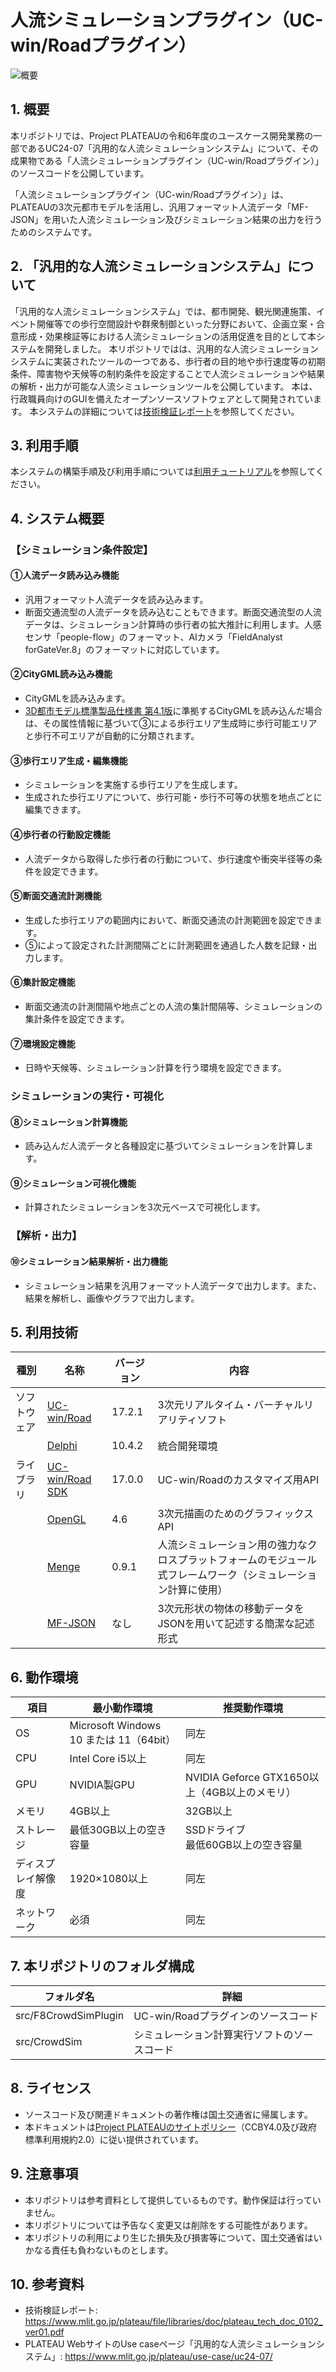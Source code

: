 # 人流シミュレーションプラグイン（UC-win/Roadプラグイン） 

![概要](./img/CrowdSimulatorPlugin.png) 

## 1. 概要 
本リポジトリでは、Project PLATEAUの令和6年度のユースケース開発業務の一部であるUC24-07「汎用的な人流シミュレーションシステム」について、その成果物である「人流シミュレーションプラグイン（UC-win/Roadプラグイン）」のソースコードを公開しています。

「人流シミュレーションプラグイン（UC-win/Roadプラグイン）」は、PLATEAUの3次元都市モデルを活用し、汎用フォーマット人流データ「MF-JSON」を用いた人流シミュレーション及びシミュレーション結果の出力を行うためのシステムです。

## 2. 「汎用的な人流シミュレーションシステム」について
「汎用的な人流シミュレーションシステム」では、都市開発、観光関連施策、イベント開催等での歩行空間設計や群衆制御といった分野において、企画立案・合意形成・効果検証等における人流シミュレーションの活用促進を目的として本システムを開発しました。
本リポジトリではは、汎用的な人流シミュレーションシステムに実装されたツールの一つである、歩行者の目的地や歩行速度等の初期条件、障害物や天候等の制約条件を設定することで人流シミュレーションや結果の解析・出力が可能な人流シミュレーションツールを公開しています。
本は、行政職員向けのGUIを備えたオープンソースソフトウェアとして開発されています。
本システムの詳細については[技術検証レポート](https://www.mlit.go.jp/plateau/file/libraries/doc/plateau_tech_doc_0102_ver01.pdf)を参照してください。

## 3. 利用手順
本システムの構築手順及び利用手順については[利用チュートリアル](https://project-plateau.github.io/UC-winRoad-CrowdSim-Plugin/)を参照してください。

## 4. システム概要

### 【シミュレーション条件設定】
#### ①人流データ読み込み機能
- 汎用フォーマット人流データを読み込みます。
- 断面交通流型の人流データを読み込むこともできます。断面交通流型の人流データは、シミュレーション計算時の歩行者の拡大推計に利用します。人感センサ「people-flow」のフォーマット、AIカメラ「FieldAnalyst forGateVer.8」のフォーマットに対応しています。

#### ②CityGML読み込み機能
- CityGMLを読み込みます。
- [3D都市モデル標準製品仕様書 第4.1版](https://www.mlit.go.jp/plateaudocument/#toc0_02)に準拠するCityGMLを読み込んだ場合は、その属性情報に基づいて③による歩行エリア生成時に歩行可能エリアと歩行不可エリアが自動的に分類されます。

#### ③歩行エリア生成・編集機能
- シミュレーションを実施する歩行エリアを生成します。
- 生成された歩行エリアについて、歩行可能・歩行不可等の状態を地点ごとに編集できます。

#### ④歩行者の行動設定機能
- 人流データから取得した歩行者の行動について、歩行速度や衝突半径等の条件を設定できます。

#### ⑤断面交通流計測機能
- 生成した歩行エリアの範囲内において、断面交通流の計測範囲を設定できます。
- ⑤によって設定された計測間隔ごとに計測範囲を通過した人数を記録・出力します。

#### ⑥集計設定機能
- 断面交通流の計測間隔や地点ごとの人流の集計間隔等、シミュレーションの集計条件を設定できます。

#### ⑦環境設定機能
- 日時や天候等、シミュレーション計算を行う環境を設定できます。

### シミュレーションの実行・可視化
#### ⑧シミュレーション計算機能
- 読み込んだ人流データと各種設定に基づいてシミュレーションを計算します。

#### ⑨シミュレーション可視化機能
- 計算されたシミュレーションを3次元ベースで可視化します。

### 【解析・出力】
#### ⑩シミュレーション結果解析・出力機能　
- シミュレーション結果を汎用フォーマット人流データで出力します。また、結果を解析し、画像やグラフで出力します。

## 5. 利用技術

| 種別        | 名称     | バージョン   | 内容                        |
| ----------- | --------|-------------|-----------------------------|
| ソフトウェア | [UC-win/Road](https://www.forum8.co.jp/product/ucwin/road/ucwin-road-1.htm) | 17.2.1 | 3次元リアルタイム・バーチャルリアリティソフト |
|             | [Delphi](https://www.embarcadero.com/jp/products/delphi) | 10.4.2 | 統合開発環境 |
| ライブラリ   | [UC-win/Road SDK](https://www.forum8.co.jp/product/ucwin/road/road-sdk.htm) | 17.0.0 | UC-win/Roadのカスタマイズ用API |
|             | [OpenGL](https://www.opengl.org/) | 4.6 | 3次元描画のためのグラフィックスAPI |
|             | [Menge](https://github.com/MengeCrowdSim/Menge) | 0.9.1 | 人流シミュレーション用の強力なクロスプラットフォームのモジュール式フレームワーク（シミュレーション計算に使用） |
|             | [MF-JSON](https://docs.ogc.org/is/19-045r3/19-045r3.html) | なし | 3次元形状の物体の移動データをJSONを用いて記述する簡潔な記述形式 |

## 6. 動作環境 <!-- 動作環境についての仕様を記載ください。 -->
| 項目               | 最小動作環境                            | 推奨動作環境                                  | 
| ------------------ | -------------------------------------- | ------------------------------------------- | 
| OS                 | Microsoft Windows 10 または 11（64bit） | 同左                                        | 
| CPU                | Intel Core i5以上                      | 同左                                         | 
| GPU                | NVIDIA製GPU                            | NVIDIA Geforce GTX1650以上（4GB以上のメモリ） | 
| メモリ          　  | 4GB以上                                | 32GB以上                                    | 
| ストレージ          | 最低30GB以上の空き容量                  | SSDドライブ<br>最低60GB以上の空き容量          | 
| ディスプレイ解像度   | 1920×1080以上                          | 同左          　　　　　　　　               | 
| ネットワーク        | 必須                                   | 同左                                        | 

## 7. 本リポジトリのフォルダ構成
| フォルダ名        |　詳細  |
|------------------|-------|
| src/F8CrowdSimPlugin | UC-win/Roadプラグインのソースコード |
| src/CrowdSim         | シミュレーション計算実行ソフトのソースコード |

## 8. ライセンス

- ソースコード及び関連ドキュメントの著作権は国土交通省に帰属します。
- 本ドキュメントは[Project PLATEAUのサイトポリシー](https://www.mlit.go.jp/plateau/site-policy/)（CCBY4.0及び政府標準利用規約2.0）に従い提供されています。

## 9. 注意事項

- 本リポジトリは参考資料として提供しているものです。動作保証は行っていません。
- 本リポジトリについては予告なく変更又は削除をする可能性があります。
- 本リポジトリの利用により生じた損失及び損害等について、国土交通省はいかなる責任も負わないものとします。

## 10. 参考資料
- 技術検証レポート: https://www.mlit.go.jp/plateau/file/libraries/doc/plateau_tech_doc_0102_ver01.pdf
- PLATEAU WebサイトのUse caseページ「汎用的な人流シミュレーションシステム」: https://www.mlit.go.jp/plateau/use-case/uc24-07/
